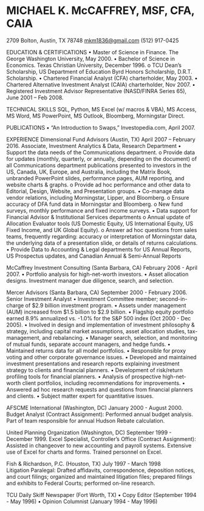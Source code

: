 # MICHAEL K. McCAFFREY, MSF, CFA, CAIA
2709 Bolton, Austin, TX 78748  mkm1836@gmail.com  (512) 917-0425

EDUCATION & CERTIFICATIONS
•	Master of Science in Finance. The George Washington University, May 2000.
•	Bachelor of Science in Economics. Texas Christian University, December 1996. 
o	TCU Dean’s Scholarship, US Department of Education Byrd Honors Scholarship, D.R.T. Scholarship.
•	Chartered Financial Analyst (CFA) charterholder, May 2003.
•	Chartered Alternative Investment Analyst (CAIA) charterholder, Nov 2007.
•	Registered Investment Advisor Representative (NASD/FINRA Series 65), June 2001 – Feb 2008.

TECHNICAL SKILLS
SQL, Python, MS Excel (w/ macros & VBA), MS Access, MS Word, MS PowerPoint, MS Outlook, Bloomberg, Morningstar Direct.

PUBLICATIONS
•	“An Introduction to Swaps,” Investopedia.com, April 2007. 

EXPERIENCE
Dimensional Fund Advisors (Austin, TX) April 2007 – February 2016.
Associate, Investment Analytics & Data, Research Department
•	Support the data needs of the Communications department.
o	Provide data for updates (monthly, quarterly, or annually, depending on the document) of all Communications department publications presented to investors in the US, Canada, UK, Europe, and Australia, including the Matrix Book, unbranded PowerPoint slides, performance pages, AUM reporting, and website charts & graphs.
o	Provide ad hoc performance and other data to Editorial, Design, Website, and Presentation groups.
•	Co-manage data vendor relations, including Morningstar, Lipper, and Bloomberg.
o	Ensure accuracy of DFA fund data in Morningstar and Bloomberg.
o	New fund surveys, monthly performance and fixed income surveys.
•	Data support for Financial Advisor & Institutional Services departments
o	Annual update of Allocation Evaluator tools (US Domestic Equity, US International Equity, US Fixed Income, and UK Global Equity).
o	Answer ad hoc questions from sales teams, frequently regarding: accuracy or interpretation of Morningstar data, the underlying data of a presentation slide, or details of returns calculations.
•	Provide Data to Accounting & Legal departments for US Annual Reports, US Prospectus updates, and Canadian Annual & Semi-Annual Reports

McCaffrey Investment Consulting (Santa Barbara, CA) February 2006 - April 2007.
•	Portfolio analysis for high-net-worth investors.
•	Asset allocation designs. Investment manager due diligence, search, and selection.

Mercer Advisors (Santa Barbara, CA) September 2000 - February 2006.
Senior Investment Analyst
•	Investment Committee member; second-in-charge of $2.9 billion investment program.
•	Assets under management (AUM) increased from $1.5 billion to $2.9 billion.
•	Flagship equity portfolio earned 8.9% annualized vs. -1.0% for the S&P 500 index (Oct 2000 - Dec 2005).
•	Involved in design and implementation of investment philosophy & strategy, including capital market assumptions, asset allocation studies, tax-management, and rebalancing.
•	Manager search, selection, and monitoring of mutual funds, separate account managers, and hedge funds. 
•	Maintained returns data for all model portfolios.
•	Responsible for proxy voting and other corporate governance issues.
•	Developed and maintained investment presentations and research reports explaining investment strategy to clients and financial planners.
•	Development of risk/return profiling tools for financial planners.
•	Analysis of prospective high-net-worth client portfolios, including recommendations for improvements.
•	Answered ad hoc research requests and questions from financial planners and clients.
•	Subject matter expert for quantitative issues.


AFSCME International (Washington, DC) January 2000 - August 2000.
Budget Analyst (Contract Assignment):  Performed annual budget analysis. Part of team responsible for annual Hudson Rebate calculation.

United Planning Organization (Washington, DC) September 1999 - December 1999.
Excel Specialist, Controller’s Office (Contract Assignment): Assisted in changeover to new accounting and payroll systems. Extensive use of Excel for charts and forms. Trained personnel on Excel.

Fish & Richardson, P.C. (Houston, TX) July 1997 - March 1998  
Litigation Paralegal:  Drafted affidavits, correspondence, deposition notices, and court filings; organized and maintained litigation files; prepared filings and exhibits to Federal Courts; performed on-line research.
	
TCU Daily Skiff Newspaper (Fort Worth, TX)
•	Copy Editor (September 1994 - May 1996)
•	Opinion Columnist (January 1994 - May 1996)


